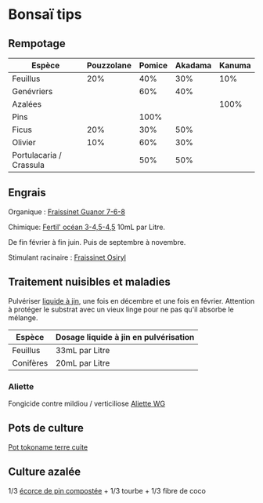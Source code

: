 # Bonsaï tips

## Rempotage

| Espèce                  | Pouzzolane | Pomice | Akadama | Kanuma |
|-------------------------|------------|--------|---------|--------|
| Feuillus                | 20%        | 40%    | 30%     | 10%    |
| Genévriers              |            | 60%    | 40%     |        |
| Azalées                 |            |        |         | 100%   |
| Pins                    |            | 100%   |         |        |
| Ficus                   |20%           | 30%    | 50%     |        |
| Olivier                 |10%           | 60%    | 30%     |        |
| Portulacaria / Crassula |          | 50%    | 50%     |        |

## Engrais

Organique : [Fraissinet Guanor 7-6-8](https://www.comptoirdesjardins.fr/produits-de-jardin/engrais-fertilisants/potager/guanor-super-pro-25-kg.html)

Chimique: [Fertil' océan 3-4,5-4,5](https://fertil-ocean.fr/boutique-en-ligne) 10mL par Litre.

De fin février à fin juin. Puis de septembre à novembre.

Stimulant
racinaire : [Fraissinet Osiryl](https://www.comptoirdesjardins.fr/produits-de-jardin/engrais-fertilisants/bouturage/stimulants-racinaires/stimulateur-croissance-racinaire-professionnel-1-litre.html)

## Traitement nuisibles et maladies

Pulvériser [liquide à jin](https://irunbonsai.com/inicio/543-liquido-de-jin-500-ml-5407013560029.html), une fois en
décembre et une fois en février. Attention à protéger le substrat avec un vieux linge pour ne pas qu'il absorbe le
mélange.

| Espèce    | Dosage liquide à jin en pulvérisation |
|-----------|---------------------------------------|
| Feuillus  | 33mL par Litre                        |
| Conifères | 20mL par Litre                        |

### Aliette

Fongicide contre mildiou / verticiliose
[Aliette WG](https://www.agrar.bayer.ch/fr-CH/Produkte/Pflanzenschutzmittel/Aliette%20WG)

## Pots de culture

[Pot tokoname terre cuite](https://irunbonsai.com/inicio/226-613-maceta-entrenamiento-tokoname-n45-7900000000511.html#/394-macetas_tokoname_entrenamiento-n3_o94_x_43_cm)

## Culture azalée

1/3 [écorce de pin compostée](https://jardinjasmin.com/product/substrat-a-bonsai-ecorce-pin-composte/) + 1/3 tourbe + 1/3 fibre de coco
